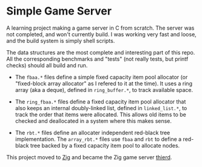 # Simple Game Server

A learning project making a game server in C from scratch.
The server was not completed, and won't currently build. I was working
very fast and loose, and the build system is simply shell scripts.

The data structures are the most complete and interesting part of this repo. All
the corresponding benchmarks and "tests" (not really tests, but printf checks)
should all build and run.

 - The `fbaa.*` files define a simple fixed capacity item pool allocator
(or "fixed-block array allocator" as I refered to it at the time).
It uses a ring array (aka a deque), defined in `ring_buffer.*`, to track
available space.

 - The `ring_fbaa.*` files define a fixed capacity item pool allocator that
also keeps an internal doubly-linked list, defined in `linked_list.*`, to
track the order that items were allocated. This allows old items to be
checked and deallocated in a system where this makes sense.

 - The `rbt.*` files define an allocater independent red-black tree implementation.
The `array_rbt.*` files use `fbaa` and `rbt` to define a red-black tree backed
by a fixed capacity item pool to allocate nodes.

This project moved to [Zig][1] and became the Zig game server [thierd][2].

[1]: https://ziglang.org
[2]: https://github.com/permutationlock/thierd

